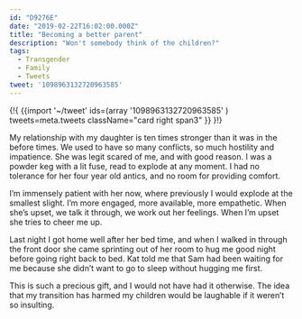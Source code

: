 ```yaml
---
id: "D9276E"
date: "2019-02-22T16:02:00.000Z"
title: "Becoming a better parent"
description: "Won't somebody think of the children?"
tags:
  - Transgender
  - Family
  - Tweets
tweet: '1098963132720963585'
---
```


{!{
{{import '~/tweet' ids=(array
  '1098963132720963585'
) tweets=meta.tweets className="card right span3" }}
}!}

My relationship with my daughter is ten times stronger than it was in the before times. We used to have so many conflicts, so much hostility and impatience. She was legit scared of me, and with good reason. I was a powder keg with a lit fuse, read to explode at any moment. I had no tolerance for her four year old antics, and no room for providing comfort.

I’m immensely patient with her now, where previously I would explode at the smallest slight. I’m more engaged, more available, more empathetic. When she’s upset, we talk it through, we work out her feelings. When I’m upset she tries to cheer me up.

Last night I got home well after her bed time, and when I walked in through the front door she came sprinting out of her room to hug me good night before going right back to bed. Kat told me that Sam had been waiting for me because she didn’t want to go to sleep without hugging me first.

This is such a precious gift, and I would not have had it otherwise. The idea that my transition has harmed my children would be laughable if it weren’t so insulting.
